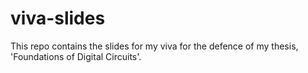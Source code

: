 # viva-slides

This repo contains the slides for my viva for the defence of my thesis,
'Foundations of Digital Circuits'.
